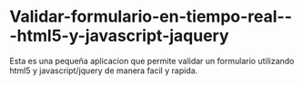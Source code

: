 Validar-formulario-en-tiempo-real---html5-y-javascript-jaquery
==============================================================
Esta es una pequeña aplicacion que permite validar un formulario utilizando html5 y javascript/jquery de manera facil y rapida.
